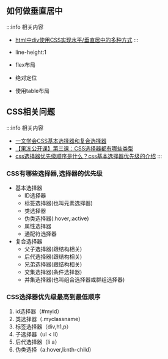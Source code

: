 
<!-- -->
## 如何做垂直居中

:::info 相关内容
- [html中div使用CSS实现水平/垂直居中的多种方式](https://zhuanlan.zhihu.com/p/382710261)
:::

- line-height:1
- flex布局
- 绝对定位
- 使用table布局

<!-- -->
## CSS相关问题

:::info 相关内容
- [一文学会CSS基本选择器和复合选择器](https://zhuanlan.zhihu.com/p/141183913)
- [【果冻公开课】第三课：CSS选择器都有哪些类型](https://www.zhihu.com/zvideo/1198694654876827648)
- [css选择器优先级顺序是什么？css基本选择器优先级的介绍](https://zhuanlan.zhihu.com/p/139236640)
:::

### CSS有哪些选择器,选择器的优先级

- 基本选择器
  - ID选择器
  - 标签选择器(也叫元素选择器)
  - 类选择器
  - 伪类选择器(:hover,:active)
  - 属性选择器
  - 通配符选择器
- 复合选择器
  - 父子选择器(跟结构相关)
  - 后代选择器(跟结构相关)
  - 兄弟选择器(跟结构相关)
  - 交集选择器(条件选择器)
  - 并集选择器(也叫组合选择器或群组选择器)

### CSS选择器优先级最高到最低顺序

1. id选择器（#myid）
2. 类选择器（.myclassname）
3. 标签选择器（div,h1,p）
4. 子选择器（ul < li）
5. 后代选择器（li a）
6. 伪类选择（a:hover,li:nth-child）
